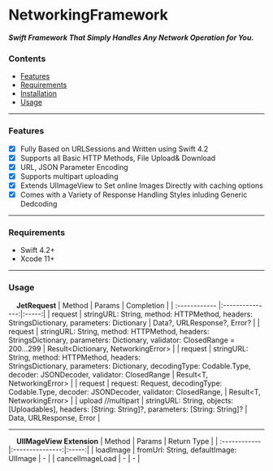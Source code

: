 
# NetworkingFramework
***Swift Framework That Simply Handles Any Network Operation for You.***

### Contents
- [Features](#features)
- [Requirements](#requirements)
- [Installation](#installation)
- [Usage](#usage)

----

### Features

- [x] Fully Based on URLSessions and Written using Swift 4.2
- [x] Supports all Basic HTTP Methods, File Upload& Download
- [x] URL, JSON Parameter Encoding
- [x] Supports multipart uploading
- [x] Extends UIImageView to Set online Images Directly with caching options
- [x] Comes with a Variety of Response Handling Styles inluding Generic Dedcoding

----

### Requirements
- Swift 4.2+
- Xcode 11+

----

### Usage

&nbsp; &nbsp; **JetRequest**
| Method  | Params  | Completion |
| :------------ |:---------------:|:-----:|
| request      | stringURL: String, method: HTTPMethod, headers:<br/> StringsDictionary, parameters: Dictionary | Data?, URLResponse?, Error? |
| request      | stringURL: String, method: HTTPMethod, headers:<br/> StringsDictionary, parameters: Dictionary, validator: ClosedRange<Int> = 200...299 | Result<Dictionary, NetworkingError> |
| request      | stringURL: String, method: HTTPMethod, headers:<br/> StringsDictionary, parameters: Dictionary, decodingType: Codable.Type, decoder: JSONDecoder, validator: ClosedRange<Int> | Result<T, NetworkingError> |
| request      | request: Request, decodingType: Codable.Type, decoder: JSONDecoder, validator: ClosedRange<Int>,  | Result<T, NetworkingError> |
| upload //multipart | stringURL: String, objects: [Uploadables], headers: [String: String]?, parameters: [String: String]? | Data, URLResponse, Error |

----
&nbsp; &nbsp; **UIIMageView Extension**
| Method  | Params  | Return Type |
| :------------ |:---------------:|:-----:|
| loadImage | fromUrl: String, defaultImage: UIImage | - |
| cancelImageLoad | - | - |
